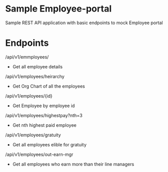 # Sample Employee-portal
Sample REST API application with basic endpoints to mock Employee portal

# Endpoints
/api/v1/emmployees/
- Get all employee details

/api/v1/employees/heirarchy
- Get Org Chart of all the employees

/api/v1/employees/{id}
- Get Employee by employee id

/api/v1/employees/highestpay?nth=3
- Get nth highest paid employee 

/api/v1/employees/gratuity
- Get all employees elible for gratuity

/api/v1/employees/out-earn-mgr
- Get all employees who earn more than their line managers
